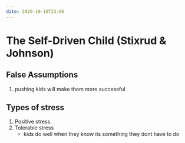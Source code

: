 ```yaml
---
date: 2020-10-10T23:06
---
```


# The Self-Driven Child (Stixrud & Johnson)


## False Assumptions
1. pushing kids will make them more
successful

## Types of stress
1. Positive stress.
2. Tolerable stress
   - kids do well when they know its something they dont have to do 



